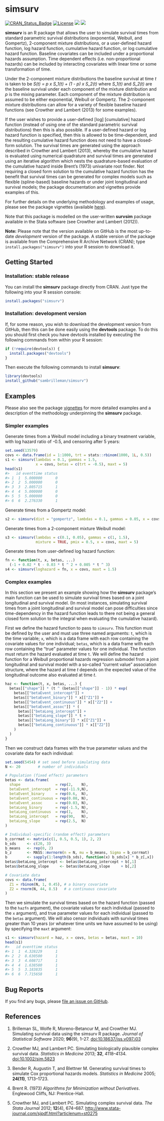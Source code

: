 
<!-- README.md is generated from README.Rmd. Please edit that file -->

# simsurv

[![CRAN\_Status\_Badge](http://www.r-pkg.org/badges/version/simsurv)](http://www.r-pkg.org/pkg/simsurv)
[![License](https://img.shields.io/badge/License-GPL%20%28%3E=%203%29-brightgreen.svg)](http://www.gnu.org/licenses/gpl-3.0.html)
[![](https://cranlogs.r-pkg.org/badges/simsurv)](https://cran.r-project.org/package=simsurv)
[![](https://cranlogs.r-pkg.org/badges/grand-total/simsurv)](https://CRAN.R-project.org/package=simsurv)

**simsurv** is an R package that allows the user to simulate survival
times from standard parametric survival distributions (exponential,
Weibull, and Gompertz), 2-component mixture distributions, or a
user-defined hazard function, log hazard function, cumulative hazard
function, or log cumulative hazard function. Baseline covariates can be
included under a proportional hazards assumption. Time dependent effects
(i.e. non-proportional hazards) can be included by interacting
covariates with linear time or some transformation of time.

Under the 2-component mixture distributions the baseline survival at
time *t* is taken to be *S(t) = p x S\_1(t) + (1 - p) x S\_2(t)* where
*S\_1(t)* and *S\_2(t)* are the baseline survival under each component
of the mixture distribution and *p* is the mixing parameter. Each
component of the mixture distribution is assumed to be either
exponential, Weibull or Gompertz. The 2-component mixture distributions
can allow for a variety of flexible baseline hazard functions (see
Crowther and Lambert (2013) for some examples).

If the user wishes to provide a user-defined \[log\] \[cumulative\]
hazard function (instead of using one of the standard parametric
survival distributions) then this is also possible. If a user-defined
hazard or log hazard function is specified, then this is allowed to be
time-dependent, and the resulting cumulative hazard function does not
need to have a closed-form solution. The survival times are generated
using the approach described in Crowther and Lambert (2013), whereby the
cumulative hazard is evaluated using numerical quadrature and survival
times are generated using an iterative algorithm which nests the
quadrature-based evaluation of the cumulative hazard inside Brent’s
(1973) univariate root finder. Not requiring a closed form solution to
the cumulative hazard function has the benefit that survival times can
be generated for complex models such as flexible (spline-based) baseline
hazards or under joint longitudinal and survival models; the package
documentation and vignettes provide examples of this.

For further details on the underlying methodology and examples of usage,
please see the package vignettes (available
[here](https://cran.r-project.org/web/packages/simsurv/index.html)).

Note that this package is modelled on the user-written **survsim**
package available in the Stata software (see Crowther and Lambert
(2012)).

**Note:** Please note that the version available on GitHub is the most
up-to-date *development* version of the package. A stable version of the
package is available from the Comprehensive R Archive Network (CRAN);
type `install.packages("simsurv")` into your R session to download it.

## Getting Started

### Installation: stable release

You can install the **simsurv** package directly from CRAN. Just type
the following into your R session console:

``` r
install.packages("simsurv")
```

### Installation: development version

If, for some reason, you wish to download the development version from
GitHub, then this can be done easily using the **devtools** package. To
do this you should first check you have devtools installed by executing
the following commands from within your R session:

``` r
if (!require(devtools)) {
  install.packages("devtools")
}
```

Then execute the following commands to install **simsurv**:

``` r
library(devtools)
install_github("sambrilleman/simsurv")
```

## Examples

Please also see the package
[vignettes](https://cran.r-project.org/web/packages/simsurv/index.html)
for more detailed examples and a description of the methodology
underpinning the **simsurv** package.

### Simpler examples

Generate times from a Weibull model including a binary treatment
variable, with log hazard ratio of -0.5, and censoring after 5 years:

``` r
set.seed(13579)
covs <- data.frame(id = 1:1000, trt = stats::rbinom(1000, 1L, 0.5))
s1 <- simsurv(lambdas = 0.1, gammas = 1.5,
              x = covs, betas = c(trt = -0.5), maxt = 5)
head(s1)
#>   id eventtime status
#> 1  1  5.000000      0
#> 2  2  5.000000      0
#> 3  3  2.805715      1
#> 4  4  5.000000      0
#> 5  5  5.000000      0
#> 6  6  2.276330      1
```

Generate times from a Gompertz model:

``` r
s2 <- simsurv(dist = "gompertz", lambdas = 0.1, gammas = 0.05, x = covs)
```

Generate times from a 2-component mixture Weibull model:

``` r
s3 <- simsurv(lambdas = c(0.1, 0.05), gammas = c(1, 1.5),
              mixture = TRUE, pmix = 0.5, x = covs, maxt = 5)
```

Generate times from user-defined log hazard function:

``` r
fn <- function(t, x, betas, ...)
  (-1 + 0.02 * t - 0.03 * t ^ 2 + 0.005 * t ^ 3)
s4 <- simsurv(loghazard = fn, x = covs, maxt = 1.5)
```

### Complex examples

In this section we present an example showing how the **simsurv**
package’s main function can be used to simulate survival times based on
a joint longitudinal and survival model. (In most instances, simulating
survival times from a joint longitudinal and survival model can pose
difficulties since time-dependency in the hazard function leads to there
not being a general closed form solution to the integral when evaluating
the cumulative hazard).

First we define the hazard function to pass to `simsurv`. This function
must be defined by the user and must use three named arguments: `t`,
which is the time variable; `x`, which is a data frame with each row
containing the covariate values for one individual; `betas`, which is a
data frame with each row containing the “true” parameter values for one
individual. The function must return the hazard evaluated at time `t`.
We will define the hazard function for a Weibull proportional hazards
regression submodel from a joint longitudinal and survival model with a
so-called “current value” association structure, where the hazard at
time *t* depends on the expected value of the longitudinal outcome also
evaluated at time *t*.

``` r
haz <- function(t, x, betas, ...) {
  betas[["shape"]] * (t ^ (betas[["shape"]] - 1)) * exp(
    betas[["betaEvent_intercept"]] +
    betas[["betaEvent_binary"]] * x[["Z1"]] +
    betas[["betaEvent_continuous"]] * x[["Z2"]] +
    betas[["betaEvent_assoc"]] * (
      betas[["betaLong_intercept"]] +
      betas[["betaLong_slope"]] * t +
      betas[["betaLong_binary"]] * x[["Z1"]] +
      betas[["betaLong_continuous"]] * x[["Z2"]]
    )
  )
}
```

Then we construct data frames with the true parameter values and the
covariate data for each individual:

``` r
set.seed(5454) # set seed before simulating data
N <- 20        # number of individuals

# Population (fixed effect) parameters
betas <- data.frame(
  shape                = rep(2,    N),
  betaEvent_intercept  = rep(-11.9,N),
  betaEvent_binary     = rep(0.6,  N),
  betaEvent_continuous = rep(0.08, N),
  betaEvent_assoc      = rep(0.03, N),
  betaLong_binary      = rep(-1.5, N),
  betaLong_continuous  = rep(1,    N),
  betaLong_intercept   = rep(90,   N),
  betaLong_slope       = rep(2.5,  N)
)

# Individual-specific (random effect) parameters
b_corrmat <- matrix(c(1, 0.5, 0.5, 1), 2, 2)
b_sds     <- c(20, 3)
b_means   <- rep(0, 2)
b_z       <- MASS::mvrnorm(n = N, mu = b_means, Sigma = b_corrmat)
b         <- sapply(1:length(b_sds), function(x) b_sds[x] * b_z[,x])
betas$betaLong_intercept <- betas$betaLong_intercept + b[,1]
betas$betaLong_slope     <- betas$betaLong_slope     + b[,2]

# Covariate data
covs <- data.frame(
  Z1 = rbinom(N, 1, 0.45), # a binary covariate
  Z2 = rnorm(N, 44, 8.5)   # a continuous covariate
)
```

Then we simulate the survival times based on the hazard function (passed
to the `hazfn` argument), the covariate values for each individual
(passed to the `x` argument), and true parameter values for each
individual (passed to the `betas` argument). We will also censor
individuals with survival times greater than 10 years (or whatever time
units we have assumed to be using) by specifying the `maxt` argument:

``` r
s1 <- simsurv(hazard = haz, x = covs, betas = betas, maxt = 10)
head(s1)
#>   id eventtime status
#> 1  1  4.328229      1
#> 2  2  8.630500      1
#> 3  3  4.608717      1
#> 4  4  1.638580      1
#> 5  5  3.183835      1
#> 6  6  7.715658      1
```

## Bug Reports

If you find any bugs, please [file an issue on
GitHub](https://github.com/sambrilleman/simsurv/issues).

## References

1.  Brilleman SL, Wolfe R, Moreno-Betancur M, and Crowther MJ.
    Simulating survival data using the simsurv R package. *Journal of
    Statistical Software* 2020; **96**(9), 1–27.
    <doi:10.18637/jss.v097.i03>

2.  Crowther MJ, and Lambert PC. Simulating biologically plausible
    complex survival data. *Statistics in Medicine* 2013; **32**,
    4118–4134. <doi:10.1002/sim.5823>

3.  Bender R, Augustin T, and Blettner M. Generating survival times to
    simulate Cox proportional hazards models. *Statistics in Medicine*
    2005; **24(11)**, 1713–1723.

4.  Brent R. (1973) *Algorithms for Minimization without Derivatives*.
    Englewood Cliffs, NJ: Prentice-Hall.

5.  Crowther MJ, and Lambert PC. Simulating complex survival data. *The
    Stata Journal* 2012; **12**(4), 674–687.
    <http://www.stata-journal.com/sjpdf.html?articlenum=st0275>
